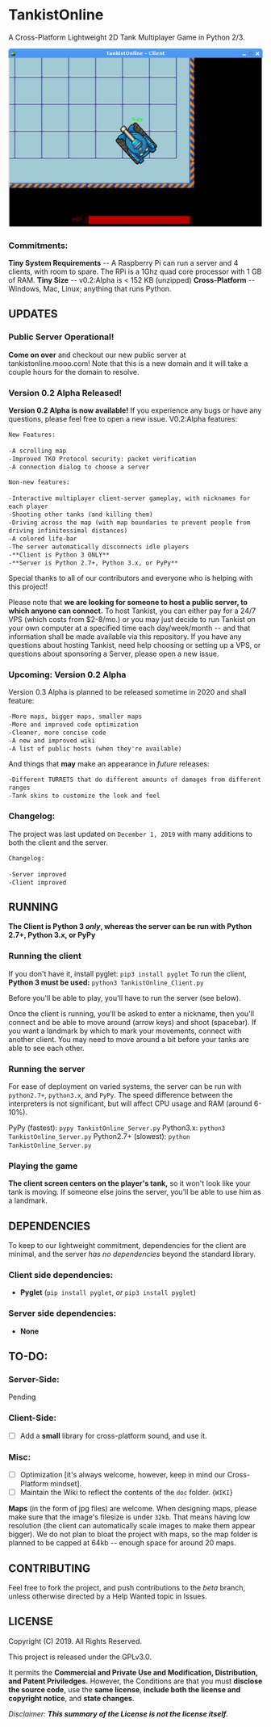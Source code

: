 # TankistOnline
A Cross-Platform Lightweight 2D Tank Multiplayer Game in Python 2/3.

![v0.2:Alpha Screenshot](https://github.com/servusDei2018/servusdei2018.github.io/blob/master/screenShots/tankist_screenshot.jpg?raw=true)

### Commitments:

**Tiny System Requirements** -- A Raspberry Pi can run a server and 4 clients, with room to spare. The RPi is a 1Ghz quad core processor with 1 GB of RAM.
**Tiny Size** -- v0.2:Alpha is < 152 KB (unzipped)
**Cross-Platform** -- Windows, Mac, Linux; anything that runs Python.

## UPDATES

### Public Server Operational!

**Come on over** and checkout our new public server at tankistonline.mooo.com! Note that this is a new domain and it will take a couple hours for the domain to resolve.

### Version 0.2 Alpha Released!

**Version 0.2 Alpha is now available!** If you experience any bugs or have any questions, please
feel free to open a new issue. V0.2:Alpha features:

```
New Features:

-A scrolling map
-Improved TKO Protocol security: packet verification
-A connection dialog to choose a server
```

```
Non-new features:

-Interactive multiplayer client-server gameplay, with nicknames for each player
-Shooting other tanks (and killing them)
-Driving across the map (with map boundaries to prevent people from driving infinitessimal distances)
-A colored life-bar
-The server automatically disconnects idle players
-**Client is Python 3 ONLY**
-**Server is Python 2.7+, Python 3.x, or PyPy**
```

Special thanks to all of our contributors and everyone who is helping with this project!

Please note that **we are looking for someone to host a public server, to which anyone can connect.** 
To host Tankist, you can either pay for a 24/7 VPS (which costs from $2-8/mo.) or you may just decide to
run Tankist on your own computer at a specified time each day/week/month -- and that information shall be
made available via this repository. If you have any questions about hosting Tankist, need help choosing or
setting up a VPS, or questions about sponsoring a Server, please open a new issue.

### Upcoming: Version 0.2 Alpha

Version 0.3 Alpha is planned to be released sometime in 2020 and shall feature:

```
-More maps, bigger maps, smaller maps
-More and improved code optimization
-Cleaner, more concise code
-A new and improved wiki
-A list of public hosts (when they're available)
```

And things that __may__ make an appearance in *future* releases:

```
-Different TURRETS that do different amounts of damages from different ranges
-Tank skins to customize the look and feel
```

### Changelog:

The project was last updated on `December 1, 2019` with many additions to both the client and the server.

```
Changelog:

-Server improved
-Client improved
```

## RUNNING

**The Client is Python 3 _only_, whereas the server can be run with Python 2.7+, Python 3.x, or PyPy**

### Running the client

If you don't have it, install pyglet: `pip3 install pyglet`
To run the client, **Python 3 must be used:** `python3 TankistOnline_Client.py`

Before you'll be able to play, you'll have to run the server (see below).

Once the client is running, you'll be asked to enter a nickname, then you'll connect
and be able to move around (arrow keys) and shoot (spacebar). If you want a landmark
by which to mark your movements, connect with another client. You may need to move
around a bit before your tanks are able to see each other.

### Running the server

For ease of deployment on varied systems, the server can be run with `python2.7+`, `python3.x`, and `PyPy`. The speed
difference between the interpreters is not significant, but will affect CPU usage and RAM (around 6-10%).

PyPy (fastest): `pypy TankistOnline_Server.py`
Python3.x: `python3 TankistOnline_Server.py`
Python2.7+ (slowest): `python TankistOnline_Server.py`

### Playing the game

**The client screen centers on the player's tank,** so it won't look like your tank is moving. If someone else joins the server, you'll be able to use him as a landmark.

## DEPENDENCIES

To keep to our lightweight commitment, dependencies for the client are minimal, and the server *has no dependencies* beyond the standard library.

### Client side dependencies:

- **Pyglet** (`pip install pyglet`, *or* `pip3 install pyglet`)

### Server side dependencies:

- **None**

## TO-DO:

### Server-Side:
Pending

### Client-Side:
- [ ] Add a **small** library for cross-platform sound, and use it.

### Misc:
- [ ] Optimization [it's always welcome, however, keep in mind our Cross-Platform mindset].
- [ ] Maintain the Wiki to reflect the contents of the `doc` folder. {`WIKI`}

**Maps** (in the form of jpg files) are welcome. When designing maps, please make sure that the image's filesize is under `32kb`. That means having low resolution (the client can automatically scale images to make them appear bigger). We do not plan to bloat the project with maps, so the map folder is planned to be capped at 64kb -- enough space for around 20 maps.

## CONTRIBUTING

Feel free to fork the project, and push contributions to the *beta* branch, unless otherwise directed by a Help Wanted topic in Issues.

## LICENSE

Copyright (C) 2019. All Rights Reserved.

This project is released under the GPLv3.0.

It permits the **Commercial and Private Use and Modification, Distribution, and Patent Priviledges.** However, the Conditions are that you must **disclose the source code**, use the **same license**, **include both the license and copyright notice**, and **state changes**. 

*Disclaimer: **This summary of the License is not the license itself**.*
